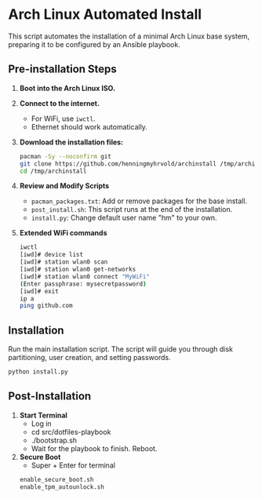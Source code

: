 # Arch Linux Automated Install

This script automates the installation of a minimal Arch Linux base system, preparing it to be configured by an Ansible playbook.

## Pre-installation Steps

1.  **Boot into the Arch Linux ISO.**
2.  **Connect to the internet.**
    * For WiFi, use `iwctl`.
    * Ethernet should work automatically.
3.  **Download the installation files:**
    ```bash
    pacman -Sy --noconfirm git
    git clone https://github.com/henningmyhrvold/archinstall /tmp/archinstall
    cd /tmp/archinstall
    ```
4.  **Review and Modify Scripts**
    * `pacman_packages.txt`: Add or remove packages for the base install.
    * `post_install.sh`: This script runs at the end of the installation.
    * `install.py`: Change default user name "hm" to your own.

5.  **Extended WiFi commands**
    ```bash
    iwctl
    [iwd]# device list
    [iwd]# station wlan0 scan
    [iwd]# station wlan0 get-networks
    [iwd]# station wlan0 connect "MyWiFi"
    (Enter passphrase: mysecretpassword)
    [iwd]# exit
    ip a
    ping github.com
    ```

## Installation

Run the main installation script. The script will guide you through disk partitioning, user creation, and setting passwords.

```bash
python install.py
```

## Post-Installation
1. **Start Terminal**
    * Log in 
    * cd src/dotfiles-playbook
    * ./bootstrap.sh
    * Wait for the playbook to finish. Reboot.
2.  **Secure Boot**
    * Super + Enter for terminal
    ```bash
    enable_secure_boot.sh
    enable_tpm_autounlock.sh
    ```
